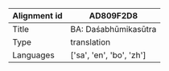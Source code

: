 |Alignment id | AD809F2D8
| --- | --- 
|Title | BA: Daśabhūmikasūtra 
|Type | translation
|Languages | ['sa', 'en', 'bo', 'zh']